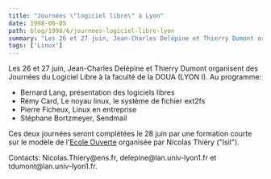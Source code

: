 ```yaml
---
title: "Journées \"logiciel libre\" à Lyon"
date: 1998-06-05
path: blog/1998/6/journees-logiciel-libre-lyon
summary: "Les 26 et 27 juin, Jean-Charles Delépine et Thierry Dumont organisent des Journées du Logiciel Libre à la faculté de la DOUA (LYON I)."
tags: ['Linux']
---
```


<P>
Les 26 et 27 juin, Jean-Charles Delépine et Thierry Dumont organisent
des Journées du Logiciel Libre à la faculté de la DOUA (LYON I).
Au programme:
</P>

<UL>

<LI>Bernard Lang, présentation des logiciels libres
<LI>Rémy Card, Le noyau linux, le système de fichier ext2fs
<LI>Pierre Ficheux, Linux en entreprise
<LI>Stéphane Bortzmeyer, Sendmail
</UL>

<P>
Ces deux journées seront complétées le 28 juin par une formation courte
sur le modèle de l'<A HREF="http://www.ecole.eu.org/">Ecole Ouverte</A>
organisée par Nicolas Thiéry ("Isil").
</P>

<P>
Contacts: Nicolas.Thiery@ens.fr, delepine@lan.univ-lyon1.fr et
tdumont@lan.univ-lyon1.fr.
</P>


